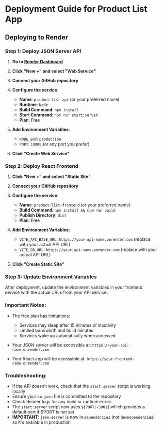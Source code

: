 # Deployment Guide for Product List App

## Deploying to Render

### Step 1: Deploy JSON Server API

1. **Go to [Render Dashboard](https://dashboard.render.com/)**
2. **Click "New +" and select "Web Service"**
3. **Connect your GitHub repository**
4. **Configure the service:**

   - **Name**: `product-list-api` (or your preferred name)
   - **Runtime**: `Node`
   - **Build Command**: `npm install`
   - **Start Command**: `npm run start:server`
   - **Plan**: Free

5. **Add Environment Variables:**

   - `NODE_ENV`: `production`
   - `PORT`: `10000` (or any port you prefer)

6. **Click "Create Web Service"**

### Step 2: Deploy React Frontend

1. **Click "New +" and select "Static Site"**
2. **Connect your GitHub repository**
3. **Configure the service:**

   - **Name**: `product-list-frontend` (or your preferred name)
   - **Build Command**: `npm install && npm run build`
   - **Publish Directory**: `dist`
   - **Plan**: Free

4. **Add Environment Variables:**

   - `VITE_API_BASE_URL`: `https://your-api-name.onrender.com` (replace with your actual API URL)
   - `VITE_DB_URL`: `https://your-api-name.onrender.com` (replace with your actual API URL)

5. **Click "Create Static Site"**

### Step 3: Update Environment Variables

After deployment, update the environment variables in your frontend service with the actual URLs from your API service.

### Important Notes:

- The free plan has limitations:

  - Services may sleep after 15 minutes of inactivity
  - Limited bandwidth and build minutes
  - Services wake up automatically when accessed

- Your JSON server will be accessible at: `https://your-api-name.onrender.com`
- Your React app will be accessible at: `https://your-frontend-name.onrender.com`

### Troubleshooting:

- If the API doesn't work, check that the `start:server` script is working locally
- Ensure your `db.json` file is committed to the repository
- Check Render logs for any build or runtime errors
- The `start:server` script now uses `${PORT:-3001}` which provides a default port if $PORT is not set
- **IMPORTANT**: `json-server` is now in `dependencies` (not `devDependencies`) so it's available in production
